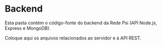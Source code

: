 # Backend

Esta pasta contém o código-fonte do backend da Rede Psi (API Node.js, Express e MongoDB).

Coloque aqui os arquivos relacionados ao servidor e à API REST.